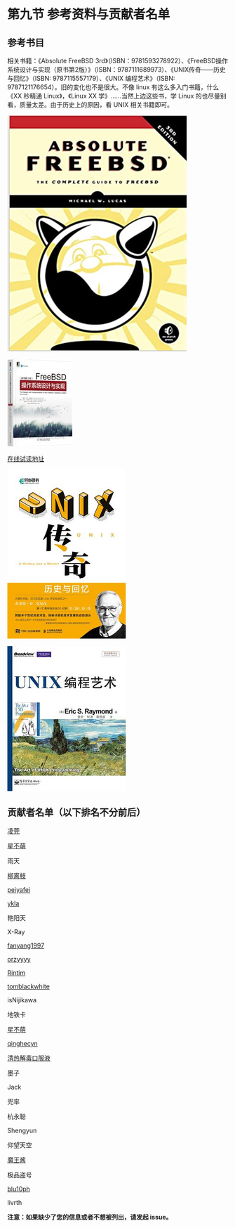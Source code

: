 # 第九节 参考资料与贡献者名单

## 参考书目

相关书籍：《Absolute FreeBSD 3rd》（ISBN：9781593278922）、《FreeBSD操作系统设计与实现（原书第2版）》（ISBN：9787111689973）、《UNIX传奇——历史与回忆》（ISBN: 9787115557179）、《UNIX 编程艺术》（ISBN: 9787121176654）。旧的变化也不是很大。不像 linux 有这么多入门书籍，什么 《XX 秒精通 Linux》，《Linux XX 学》……当然上边这些书，学 Linux 的也尽量别看，质量太差。由于历史上的原因，看 UNIX 相关书籍即可。

![Absolute FreeBSD, 3rd Edition: The Complete Guide to FreeBS](../.gitbook/assets/QQ图片20220527141115.png)

![FreeBSD 操作系统设计与实现（原书第2版）](../.gitbook/assets/zcover.jpg)

[在线试读地址](http://images.china-pub.com/ebook8080001-8085000/8084481/ch01.pdf)

![UNIX传奇：历史与回忆](../.gitbook/assets/unixchuanqi.jpg)

![UNIX 编程艺术](../.gitbook/assets/s11345267.jpg)

## 贡献者名单（以下排名不分前后）

[凌莞](https://clansty.com)

[星不萌](https://www.moebsd.cn)

雨天

[柳离枝](https://github.com/liulitchi)

[peiyafei](https://github.com/peiyafei)

[ykla](https://github.com/ykla)

艳阳天

X-Ray

[fanyang1997](https://github.com/fanyang1997)

[orzyyyy](https://github.com/orzyyyy)

[Rintim](https://github.com/Rintim)

[tomblackwhite](https://github.com/tomblackwhite)

isNijikawa

地铁卡

[星不萌](https://www.moebsd.cn)

[qinghecyn](https://github.com/qinghecyn)

[清热解毒口服液](https://linuxacme.cn)

墨子

Jack

兜率

杭永聪

Shengyun

仰望天空

[魔王酱](https://github.com/maouchandesu)

极品盗号

[blu10ph](https://github.com/blu10ph)

livrth

**注意：如果缺少了您的信息或者不想被列出，请发起 issue。**
